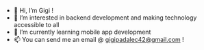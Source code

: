 - 👋 Hi, I’m Gigi ! 
- 👀 I’m interested in backend development and making technology accessible to all
- 🌱 I’m currently learning mobile app development 
- 📫 You can send me an email @ gigipadalec42@gmail.com !

<!---
padalecg/padalecg is a ✨ special ✨ repository because its `README.md` (this file) appears on your GitHub profile.
You can click the Preview link to take a look at your changes.
--->
